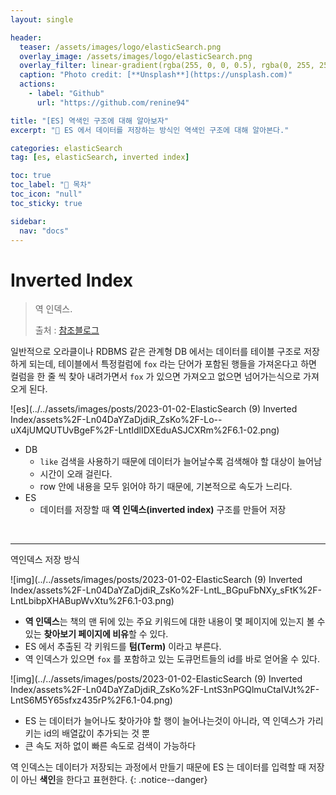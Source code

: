 ```yaml
---
layout: single

header:
  teaser: /assets/images/logo/elasticSearch.png
  overlay_image: /assets/images/logo/elasticSearch.png
  overlay_filter: linear-gradient(rgba(255, 0, 0, 0.5), rgba(0, 255, 255, 0.5))
  caption: "Photo credit: [**Unsplash**](https://unsplash.com)"
  actions:
    - label: "Github"
      url: "https://github.com/renine94"

title: "[ES] 역색인 구조에 대해 알아보자"
excerpt: "🚀 ES 에서 데이터를 저장하는 방식인 역색인 구조에 대해 알아본다."

categories: elasticSearch
tag: [es, elasticSearch, inverted index]

toc: true
toc_label: "📕 목차"
toc_icon: "null"
toc_sticky: true

sidebar:
  nav: "docs"
---
```


# Inverted Index

> 역 인덱스.
>
> 출처 : [참조블로그](https://esbook.kimjmin.net/06-text-analysis/6.1-indexing-data)



일반적으로 오라클이나 RDBMS 같은 관계형 DB 에서는 데이터를 테이블 구조로 저장하게 되는데, 테이블에서 특정컬럼에 `fox` 라는 단어가 포함된 행들을 가져온다고 하면 컬럼을 한 줄 씩 찾아 내려가면서 `fox` 가 있으면 가져오고 없으면 넘어가는식으로 가져오게 된다.

![es](../../assets/images/posts/2023-01-02-ElasticSearch (9) Inverted Index/assets%2F-Ln04DaYZaDjdiR_ZsKo%2F-Lo--uX4jUMQUTUvBgeF%2F-LntIdlIDXEduASJCXRm%2F6.1-02.png)



- DB
  - `like` 검색을 사용하기 때문에 데이터가 늘어날수록 검색해야 할 대상이 늘어남
  - 시간이 오래 걸린다.
  - row 안에 내용을 모두 읽어야 하기 때문에, 기본적으로 속도가 느리다.
- ES
  - 데이터를 저장할 때 **역 인덱스(inverted index)** 구조를 만들어 저장

<br>

---



역인덱스 저장 방식

![img](../../assets/images/posts/2023-01-02-ElasticSearch (9) Inverted Index/assets%2F-Ln04DaYZaDjdiR_ZsKo%2F-LntL_BGpuFbNXy_sFtK%2F-LntLbibpXHABupWvXtu%2F6.1-03.png)



- **역 인덱스**는 책의 맨 뒤에 있는 주요 키워드에 대한 내용이 몇 페이지에 있는지 볼 수 있는 **찾아보기 페이지에 비유**할 수 있다.
- ES 에서 추출된 각 키워드를 **텀(Term)** 이라고 부른다.
- 역 인덱스가 있으면 `fox` 를 포함하고 있는 도큐먼트들의 id를 바로 얻어올 수 있다.



![img](../../assets/images/posts/2023-01-02-ElasticSearch (9) Inverted Index/assets%2F-Ln04DaYZaDjdiR_ZsKo%2F-LntS3nPGQlmuCtaIVJt%2F-LntS6M5Y65sfxz435rP%2F6.1-04.png)





- ES 는 데이터가 늘어나도 찾아가야 할 행이 늘어나는것이 아니라, 역 인덱스가 가리키는 id의 배열값이 추가되는 것 뿐
- 큰 속도 저하 없이 빠른 속도로 검색이 가능하다



역 인덱스는 데이터가 저장되는 과정에서 만들기 때문에 ES 는 데이터를 입력할 때 저장이 아닌 **색인**을 한다고 표현한다.
{: .notice--danger}













